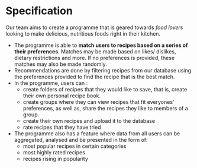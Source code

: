 # Specification

Our team aims to create a programme that is geared towards _food lovers_ looking to make delicious, nutritious foods right in their kitchen.
* The programme is able to **match users to recipes based on a series of their preferences**. Matches may be made based on likes/ dislikes, dietary restrictions and more. If no preferences is provided, these matches may also be made randomly.
* Recommendations are done by filtering recipes from our database using the preferences provided to find the recipe that is the best match.
* In the programme, users can :
    * create folders of recipes that they would like to save, that is, create their own personal recipe book.
    * create groups where they can view recipes that fit everyones' preferences, as well as, share the recipes they like to members of a group.
    * create their own recipes and upload it to the database
    * rate recipes that they have tried
* The programme also has a feature where data from all users can be aggregated, analysed and be presented in the form of:
    * most popular recipes in certain categories
    * most highly rated recipes
    * recipes rising in popularity
